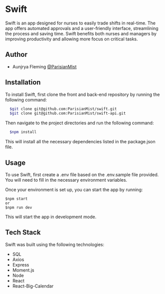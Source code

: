 
# Swift

Swift is an app designed for nurses to easily trade shifts in real-time. The app offers automated approvals and a user-friendly interface, streamlining the process and saving time. Swift benefits both nurses and managers by improving productivity and allowing more focus on critical tasks.


## Author

- Aunjrya Fleming [@ParisianMist](https://www.github.com/ParisianMist)


## Installation

To install Swift, first clone the front and back-end repository by running the following command:

```bash
  $git clone git@github.com:ParisianMist/swift.git
  $git clone git@github.com:ParisianMist/swift-api.git
```
Then navigate to the project directories and run the following command:
```bash
  $npm install
```
This will install all the necessary dependencies listed in the package.json file.
## Usage

To use Swift, first create a .env file based on the .env.sample file provided. You will need to fill in the necessary environment variables.

Once your environment is set up, you can start the app by running:

```
$npm start
or
$npm run dev
```
This will start the app in development mode.
## Tech Stack

Swift was built using the following technologies:

- SQL
- Axios
- Express
- Moment.js
- Node
- React
- React-Big-Calendar
